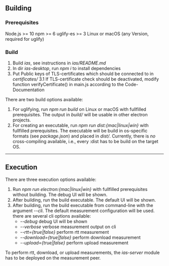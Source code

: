 ## Building ##

### Prerequisites ###
Node.js >= 10
npm >= 6
uglify-es >= 3
Linux or macOS (any Version, required for uglify)

### Build ###
1. Build *ias*, see instructions in *ias/README.md*
2. In dir *ias-desktop*, run *npm i* to install dependencies
3. Put Public keys of TLS-certificates which should be connected to in *certificates/*
3.1 If TLS-certificate check should be deactivated, modify function verifyCertificate() in main.js according to the Code-Documentation

There are two build options available:
1. For uglifying, run *npm run build* on Linux or macOS with fullfilled prerequisites. The output in *build/* will be usable in other electron projects.
2. For creating an executable, run *npm run dist:{mac|linux|win}* with fullfilled prerequisites. The executable will be build in os-specific formats (see *package.json*) and placed in *dist/*. Currently, there is *no* cross-compiling available, i.e., every :dist has to be build on the target OS.

---------------

## Execution ##
There are three execution options available:
1. Run *npm run electron:{mac|linux|win}* with fullfilled prerequisites without building. The debug UI will be shown.
2. After building, run the build executable. The default UI will be shown.
3. After building, run the build executable from command-line with the argument *--cli*. The default measurement configuration will be used. there are several cli options available:
	- *--debug* debug UI will be shown
	- *--verbose* verbose measurement output on cli
	- *--rtt={true|false}* perform rtt measurement
	- *--download={true|false}* perform download measurement
	- *--upload={true|false}* perform upload measurement

To perform rtt, download, or upload measurements, the *ias-server* module has to be deployed on the measurement peer.
